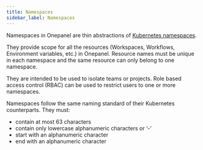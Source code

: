 ```yaml
---
title: Namespaces
sidebar_label: Namespaces
---
```


Namespaces in Onepanel are thin abstractions of [Kubernetes namespaces](https://kubernetes.io/docs/concepts/overview/working-with-objects/namespaces/). 

They provide scope for all the resources (Workspaces, Workflows, Environment variables, etc.) in Onepanel. Resource names must be unique in each namespace and the same resource can only belong to one namespace.

They are intended to be used to isolate teams or projects. Role based access control (RBAC) can be used to restrict users to one or more namespaces.

Namespaces follow the same naming standard of their Kubernetes counterparts. They must:

- contain at most 63 characters
- contain only lowercase alphanumeric characters or ‘-’
- start with an alphanumeric character
- end with an alphanumeric character
